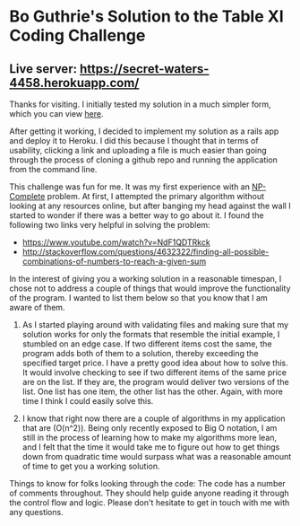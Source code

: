 # Bo Guthrie's Solution to the Table XI Coding Challenge

## Live server: https://secret-waters-4458.herokuapp.com/

Thanks for visiting. I initially tested my solution in a much simpler form, which you can view [here](https://github.com/boguth/table_xi_tech_spike).

After getting it working, I decided to implement my solution as a rails app and deploy it to Heroku. I did this because I thought that in terms of usability, clicking a link and uploading a file is much easier than going through the process of cloning a github repo and running the application from the command line.

This challenge was fun for me. It was my first experience with an [NP-Complete](https://en.wikipedia.org/wiki/NP-complete) problem. At first, I attempted the primary algorithm without looking at any resources online, but after banging my head against the wall I started to wonder if there was a better way to go about it. I found the following two links very helpful in solving the problem:

- https://www.youtube.com/watch?v=NdF1QDTRkck
- http://stackoverflow.com/questions/4632322/finding-all-possible-combinations-of-numbers-to-reach-a-given-sum

In the interest of giving you a working solution in a reasonable timespan, I chose not to address a couple of things that would improve the functionality of the program. I wanted to list them below so that you know that I am aware of them.

1. As I started playing around with validating files and making sure that my solution works for only the formats that resemble the initial example, I stumbled on an edge case. If two different items cost the same, the program adds both of them to a solution, thereby exceeding the specified target price. I have a pretty good idea about how to solve this. It would involve checking to see if two different items of the same price are on the list. If they are, the program would deliver two versions of the list. One list has one item, the other list has the other. Again, with more time I think I could easily solve this.

2. I know that right now there are a couple of algorithms in my application that are (O(n^2)). Being only recently exposed to Big O notation, I am still in the process of learning how to make my algorithms more lean, and I felt that the time it would take me to figure out how to get things down from quadratic time would surpass what was a reasonable amount of time to get you a working solution.

Things to know for folks looking through the code:
The code has a number of comments throughout. They should help guide anyone reading it through the control flow and logic. Please don't hesitate to get in touch with me with any questions.

